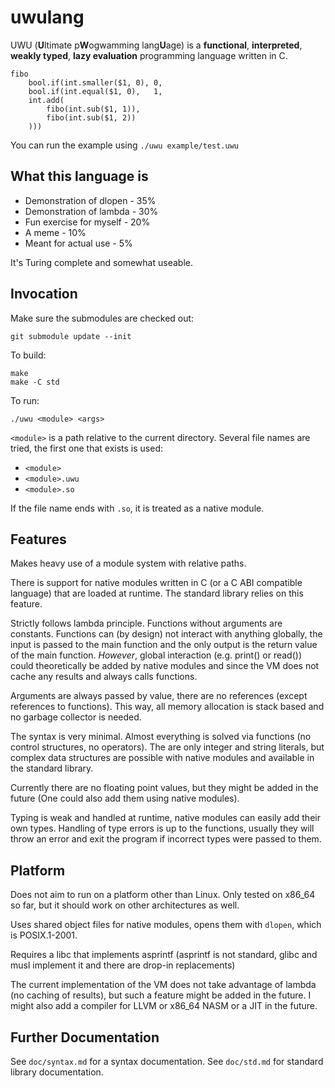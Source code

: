 # uwulang
UWU (**U**ltimate p**W**ogwamming lang**U**age) is a **functional**, **interpreted**, **weakly typed**, **lazy evaluation** programming language written in C.

```uwu
fibo
	bool.if(int.smaller($1, 0), 0,
	bool.if(int.equal($1, 0),   1,
	int.add(
		fibo(int.sub($1, 1)),
		fibo(int.sub($1, 2))
	)))
```

You can run the example using `./uwu example/test.uwu`

## What this language is

- Demonstration of dlopen - 35%
- Demonstration of lambda - 30%
- Fun exercise for myself - 20%
- A meme - 10%
- Meant for actual use - 5%

It's Turing complete and somewhat useable.

## Invocation

Make sure the submodules are checked out:

```
git submodule update --init
```

To build:

```
make
make -C std
```

To run:

```
./uwu <module> <args>
```

`<module>` is a path relative to the current directory.
Several file names are tried, the first one that exists is used:

- `<module>`
- `<module>.uwu`
- `<module>.so`

If the file name ends with `.so`, it is treated as a native module.

## Features

Makes heavy use of a module system with relative paths.

There is support for native modules written in C (or a C ABI compatible language) that are loaded at runtime. The standard library relies on this feature.

Strictly follows lambda principle. Functions without arguments are constants. Functions can (by design) not interact with anything globally, the input is passed to the main function and the only output is the return value of the main function. _However_, global interaction (e.g. print() or read()) could theoretically be added by native modules and since the VM does not cache any results and always calls functions.

Arguments are always passed by value, there are no references (except references to functions). This way, all memory allocation is stack based and no garbage collector is needed.

The syntax is very minimal. Almost everything is solved via functions (no control structures, no operators). The are only integer and string literals, but complex data structures are possible with native modules and available in the standard library.

Currently there are no floating point values, but they might be added in the future (One could also add them using native modules).

Typing is weak and handled at runtime, native modules can easily add their own types. Handling of type errors is up to the functions, usually they will throw an error and exit the program if incorrect types were passed to them.

## Platform

Does not aim to run on a platform other than Linux. Only tested on x86_64 so far, but it should work on other architectures as well.

Uses shared object files for native modules, opens them with `dlopen`, which is POSIX.1-2001.

Requires a libc that implements asprintf (asprintf is not standard, glibc and musl implement it and there are drop-in replacements)

The current implementation of the VM does not take advantage of lambda (no caching of results), but such a feature might be added in the future. I might also add a compiler for LLVM or x86_64 NASM or a JIT in the future.

## Further Documentation

See `doc/syntax.md` for a syntax documentation.
See `doc/std.md` for standard library documentation.
